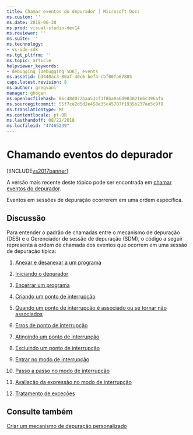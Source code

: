 ```yaml
---
title: Chamar eventos do depurador | Microsoft Docs
ms.custom: ''
ms.date: 2018-06-30
ms.prod: visual-studio-dev14
ms.reviewer: ''
ms.suite: ''
ms.technology:
- vs-ide-sdk
ms.tgt_pltfrm: ''
ms.topic: article
helpviewer_keywords:
- debugging [Debugging SDK], events
ms.assetid: b3440ac3-80af-40c6-bef4-cbf00fa67885
caps.latest.revision: 8
ms.author: gregvanl
manager: ghogen
ms.openlocfilehash: 86c48d072baa53cf3f8ba0a6d903021e6c396afa
ms.sourcegitcommit: 55f7ce2d5d2e458e35c45787f1935b237ee5c9f8
ms.translationtype: MT
ms.contentlocale: pt-BR
ms.lasthandoff: 08/22/2018
ms.locfileid: "47465239"
---
```

# <a name="calling-debugger-events"></a>Chamando eventos do depurador
[!INCLUDE[vs2017banner](../../includes/vs2017banner.md)]

A versão mais recente deste tópico pode ser encontrada em [chamar eventos do depurador](https://docs.microsoft.com/visualstudio/extensibility/debugger/calling-debugger-events).  
  
Eventos em sessões de depuração ocorrerem em uma ordem específica.  
  
## <a name="discussion"></a>Discussão  
 Para entender o padrão de chamadas entre o mecanismo de depuração (DES) e o Gerenciador de sessão de depuração (SDM), o código a seguir representa a ordem de chamada dos eventos que ocorrem em uma sessão de depuração típica:  
  
1.  [Anexar e desanexar a um programa](../../extensibility/debugger/attaching-and-detaching-to-a-program.md)  
  
2.  [Iniciando o depurador](../../extensibility/debugger/launching-the-debugger.md)  
  
3.  [Encerrar um programa](../../extensibility/debugger/terminating-a-program.md)  
  
4.  [Criando um ponto de interrupção](../../extensibility/debugger/creating-a-breakpoint.md)  
  
5.  [Quando um ponto de interrupção é associado ou se tornar não associados](../../extensibility/debugger/when-a-breakpoint-binds-or-becomes-unbound.md)  
  
6.  [Erros de ponto de interrupção](../../extensibility/debugger/breakpoint-errors.md)  
  
7.  [Atingindo um ponto de interrupção](../../extensibility/debugger/hitting-a-breakpoint.md)  
  
8.  [Excluindo um ponto de interrupção](../../extensibility/debugger/deleting-a-breakpoint.md)  
  
9. [Entrar no modo de interrupção](../../extensibility/debugger/entering-break-mode.md)  
  
10. [Passo a passo no modo de interrupção](../../extensibility/debugger/stepping-in-break-mode.md)  
  
11. [Avaliação da expressão no modo de interrupção](../../extensibility/debugger/expression-evaluation-in-break-mode.md)  
  
12. [Tratamento de exceções](../../extensibility/debugger/exception-handling-visual-studio-sdk.md)  
  
## <a name="see-also"></a>Consulte também  
 [Criar um mecanismo de depuração personalizado](../../extensibility/debugger/creating-a-custom-debug-engine.md)

